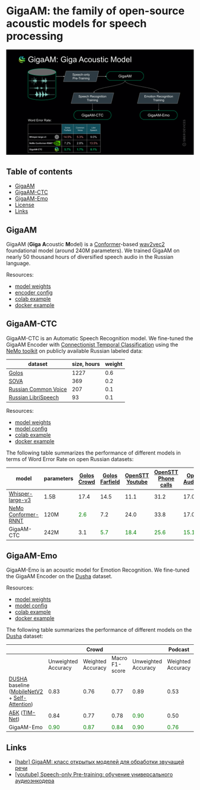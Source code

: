 # GigaAM: the family of open-source acoustic models for speech processing

![plot](./gigaam_scheme.svg)

## Table of contents

* [GigaAM](#gigaam)
* [GigaAM-CTC](#gigaam-ctc)
* [GigaAM-Emo](#gigaam-emo)
* [License](./GigaAM%20License_NC.pdf)
* [Links](#links)

## GigaAM

GigaAM (**Giga** **A**coustic **M**odel) is a [Conformer](https://arxiv.org/pdf/2005.08100.pdf)-based [wav2vec2](https://arxiv.org/pdf/2006.11477.pdf) foundational model (around 240M parameters). We trained GigaAM on nearly 50 thousand hours of diversified speech audio in the Russian language.

Resources:
* [model weights](https://n-ws-q0bez.s3pd12.sbercloud.ru/b-ws-q0bez-jpv/GigaAM/ssl_model_weights.ckpt)
* [encoder config](https://n-ws-q0bez.s3pd12.sbercloud.ru/b-ws-q0bez-jpv/GigaAM/encoder_config.yaml)
* [colab example](https://colab.research.google.com/drive/1eZm_MiZqaYNz4zgsjt2yfLo_-oauGoH0?usp=sharing)
* [docker example](./examples/README.md)


## GigaAM-CTC

GigaAM-CTC is an Automatic Speech Recognition model. We fine-tuned the GigaAM Encoder with [Connectionist Temporal Classification](https://www.cs.toronto.edu/~graves/icml_2006.pdf) using the [NeMo toolkit](https://github.com/NVIDIA/NeMo) on publicly available Russian labeled data:

| dataset | size, hours | weight |
| --- | --- | --- |
| [Golos](https://arxiv.org/pdf/2106.10161.pdf) | 1227 | 0.6 |
| [SOVA](https://github.com/sovaai/sova-dataset) | 369 | 0.2 |
| [Russian Common Voice](https://arxiv.org/pdf/1912.06670.pdf) | 207 | 0.1 |
| [Russian LibriSpeech](https://arxiv.org/pdf/2012.03411.pdf) | 93 | 0.1 |


Resources:
* [model weights](https://n-ws-q0bez.s3pd12.sbercloud.ru/b-ws-q0bez-jpv/GigaAM/ctc_model_weights.ckpt)
* [model config](https://n-ws-q0bez.s3pd12.sbercloud.ru/b-ws-q0bez-jpv/GigaAM/ctc_model_config.yaml)
* [colab example](https://colab.research.google.com/drive/1ZVuPMXpo3s7CHXvJmvpgOSebbSQGlOzG?usp=sharing)
* [docker example](./examples/README.md)

The following table summarizes the performance of different models in terms of Word Error Rate on open Russian datasets:

| model | parameters | [Golos Crowd](https://arxiv.org/abs/2106.10161) | [Golos Farfield](https://arxiv.org/abs/2106.10161) | [OpenSTT Youtube](https://github.com/snakers4/open_stt) | [OpenSTT Phone calls](https://github.com/snakers4/open_stt) | [OpenSTT Audiobooks](https://github.com/snakers4/open_stt) | [Mozilla Common Voice](https://arxiv.org/pdf/1912.06670.pdf) | [Russian LibriSpeech](https://arxiv.org/pdf/2012.03411.pdf) |
| --- | --- | --- | --- | --- | --- | --- | --- | --- |
| [Whisper-large-v3](https://huggingface.co/openai/whisper-large-v3) | 1.5B | 17.4 | 14.5 | 11.1 | 31.2 | 17.0 | 5.3 | 9.0 |
| [NeMo Conformer-RNNT](https://huggingface.co/nvidia/stt_ru_conformer_transducer_large) | 120M | <span style="color:green">2.6</span> | 7.2 | 24.0 | 33.8 | 17.0 | 2.8 | 13.5 |
| GigaAM-CTC | 242M | 3.1 | <span style="color:green">5.7</span> | <span style="color:green">18.4</span> | <span style="color:green">25.6</span> | <span style="color:green">15.1</span> | <span style="color:green">1.7</span> | <span style="color:green">8.1</span> |

## GigaAM-Emo

GigaAM-Emo is an acoustic model for Emotion Recognition. We fine-tuned the GigaAM Encoder on the [Dusha](https://arxiv.org/pdf/2212.12266.pdf) dataset.

Resources:
* [model weights](https://n-ws-q0bez.s3pd12.sbercloud.ru/b-ws-q0bez-jpv/GigaAM/emo_model_weights.ckpt)
* [model config](https://n-ws-q0bez.s3pd12.sbercloud.ru/b-ws-q0bez-jpv/GigaAM/emo_model_config.yaml)
* [colab example](https://colab.research.google.com/drive/1byUuMwTGyPocgHvkTtQNIcxWKgvbxanE?usp=sharing)
* [docker example](./examples/README.md)

The following table summarizes the performance of different models on the [Dusha](https://arxiv.org/pdf/2212.12266.pdf) dataset:

|  |  | Crowd |  |  | Podcast |  |
| --- | --- | --- | --- | --- | --- | --- |
|  | Unweighted Accuracy | Weighted Accuracy | Macro F1-score | Unweighted Accuracy | Weighted Accuracy | Macro F1-score |
| [DUSHA](https://arxiv.org/pdf/2212.12266.pdf) baseline <br/> ([MobileNetV2](https://arxiv.org/abs/1801.04381) + [Self-Attention](https://arxiv.org/pdf/1805.08318.pdf)) | 0.83 | 0.76 | 0.77 | 0.89 | 0.53 | 0.54 |
| [АБК](https://aij.ru/archive?albumId=2&videoId=337) ([TIM-Net](https://arxiv.org/pdf/2211.08233.pdf)) | 0.84 | 0.77 | 0.78 | <span style="color:green">0.90</span> | 0.50 | 0.55 |
| GigaAM-Emo | <span style="color:green">0.90</span> | <span style="color:green">0.87</span> | <span style="color:green">0.84</span> | <span style="color:green">0.90</span> | <span style="color:green">0.76</span> | <span style="color:green">0.67</span> |

## Links
* [[habr] GigaAM: класс открытых моделей для обработки звучащей речи](https://habr.com/ru/companies/sberdevices/articles/805569)
* [[youtube] Speech-only Pre-training: обучение универсального аудиоэнкодера](https://www.youtube.com/watch?v=ktO4Mx6UMNk)
